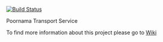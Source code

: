 [![Build Status](https://travis-ci.org/dedunumax/poornama.svg)](https://travis-ci.org/dedunumax/poornama)

Poornama Transport Service

To find more information about this project please go to [Wiki](https://github.com/dedunumax/poornama/wiki)
